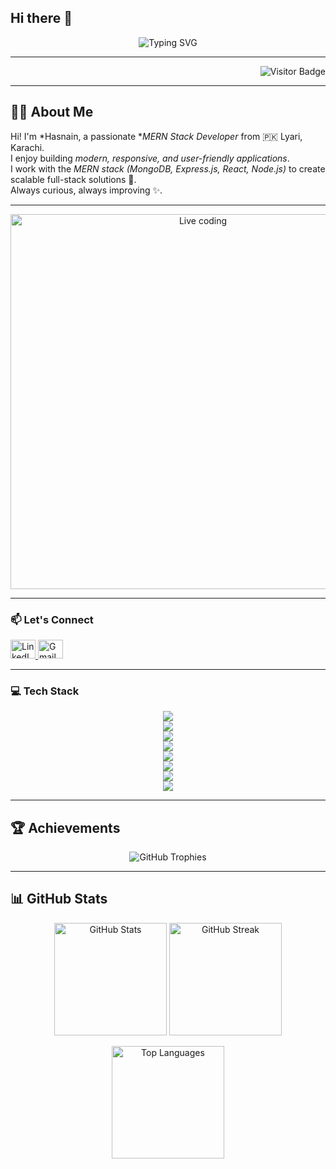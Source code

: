 ## Hi there 👋  

<!-- 🎉 Welcome Banner with Typing Style -->
<p align="center">
  <img src="https://readme-typing-svg.herokuapp.com?font=Fira+Code&weight=600&size=25&pause=1000&color=00FFFF&center=true&vCenter=true&width=600&lines=Hey+There!+I'm+Hasnain+👋;MERN+Stack+Developer+🚀;Love+to+Build+Modern+Apps+💻;Always+Learning+%26+Improving+✨" alt="Typing SVG" />
</p>

---

<p align="right">
  <img src="https://komarev.com/ghpvc/?username=hasnainattari&label=Profile+Views&color=00FFFF&style=for-the-badge" alt="Visitor Badge"/>
</p>

---

## 👨‍💻 About Me  

Hi! I'm *Hasnain, a passionate **MERN Stack Developer* from 🇵🇰 Lyari, Karachi.  
I enjoy building *modern, responsive, and user-friendly applications*.  
I work with the *MERN stack (MongoDB, Express.js, React, Node.js)* to create scalable full-stack solutions 🚀.  
Always curious, always improving ✨.  

---

<!-- 🧑‍💻 Live Coding Animation -->
<p align="center">
  <img src="https://raw.githubusercontent.com/abhisheknaiidu/abhisheknaiidu/master/code.gif" alt="Live coding" width="600"/>
</p>

---

### 📫 Let's Connect  

  <a href="https://www.linkedin.com/in/the-hasnain/" target="_blank">
    <img src="https://raw.githubusercontent.com/rahuldkjain/github-profile-readme-generator/master/src/images/icons/Social/linked-in-alt.svg" alt="LinkedIn" height="30" width="40" />
  </a>
  <a href="mailto:hasnaninattari096@gmail.com" target="_blank">
    <img src="https://cdn4.iconfinder.com/data/icons/logos-brands-in-colors/48/google-gmail-1024.png" alt="Gmail" height="30" width="40" />
  </a>
 
</p>

---

### 💻 Tech Stack  

<p align="center">
  <img src="https://skillicons.dev/icons?i=js,python,nodejs,typescript,aws,docker" /><br/>
  <img src="https://skillicons.dev/icons?i=mongodb,expressjs,react,linux,nextjs,flask" /><br/>
  <img src="https://skillicons.dev/icons?i=nestjs,git,mysql,postgres,nginx,fastapi" /><br/>
  <img src="https://skillicons.dev/icons?i=react,django,firebase,redux,supabase,googlecloud" /><br/>
  <img src="https://skillicons.dev/icons?i=github,electron,graphql,prisma,tailwind,threejs" /><br/>
  <img src="https://skillicons.dev/icons?i=sass,vite,jest,postman,appwrite,vercel" /><br/>
  <img src="https://skillicons.dev/icons?i=npm,yarn,figma,bootstrap,html,css" /><br/>
  <img src="https://skillicons.dev/icons?i=photoshop,netlify,jquery" />
</p>

---


## 🏆 Achievements  

<p align="center">
  <img src="https://github-profile-trophy.vercel.app/?username=hasnainattari&theme=onedark&row=2&column=3" alt="GitHub Trophies"/>
</p>

---
## 📊 GitHub Stats  

<p align="center">
  <img src="https://github-readme-stats.vercel.app/api?username=hasnainattari&show_icons=true&theme=onedark&hide_border=true" alt="GitHub Stats" height="180"/>
  <img src="https://github-readme-streak-stats.herokuapp.com?user=hasnainattari&theme=onedark&hide_border=true" alt="GitHub Streak" height="180"/>
</p>

<p align="center">
  <img src="https://github-readme-stats.vercel.app/api/top-langs/?username=hasnainattari&layout=compact&theme=onedark&hide_border=true" alt="Top Languages" height="180"/>
</p>

